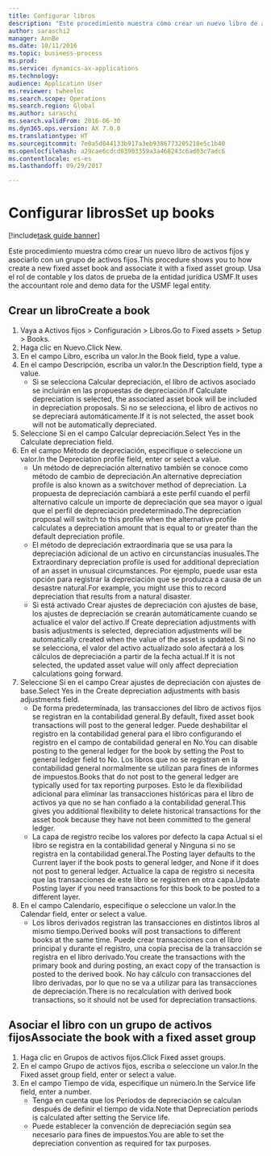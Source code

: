 ```yaml
--- 
title: Configurar libros
description: "Este procedimiento muestra cómo crear un nuevo libro de activos fijos y asociarlo con un grupo de activos fijos."
author: saraschi2
manager: AnnBe
ms.date: 10/11/2016
ms.topic: business-process
ms.prod: 
ms.service: dynamics-ax-applications
ms.technology: 
audience: Application User
ms.reviewer: twheeloc
ms.search.scope: Operations
ms.search.region: Global
ms.author: saraschi
ms.search.validFrom: 2016-06-30
ms.dyn365.ops.version: AX 7.0.0
ms.translationtype: HT
ms.sourcegitcommit: 7e0a5d044133b917a3eb9386773205218e5c1b40
ms.openlocfilehash: a29cae6cdcd03903359a3a468243c6ad03c7adc6
ms.contentlocale: es-es
ms.lasthandoff: 09/29/2017

---
```

# <a name="set-up-books"></a><span data-ttu-id="944a4-103">Configurar libros</span><span class="sxs-lookup"><span data-stu-id="944a4-103">Set up books</span></span>

[!include[task guide banner](../../includes/task-guide-banner.md)]

<span data-ttu-id="944a4-104">Este procedimiento muestra cómo crear un nuevo libro de activos fijos y asociarlo con un grupo de activos fijos.</span><span class="sxs-lookup"><span data-stu-id="944a4-104">This procedure shows you to how create a new fixed asset book and associate it with a fixed asset group.</span></span> <span data-ttu-id="944a4-105">Usa el rol de contable y los datos de prueba de la entidad jurídica USMF.</span><span class="sxs-lookup"><span data-stu-id="944a4-105">It uses the accountant role and demo data for the USMF legal entity.</span></span>


## <a name="create-a-book"></a><span data-ttu-id="944a4-106">Crear un libro</span><span class="sxs-lookup"><span data-stu-id="944a4-106">Create a book</span></span>
1. <span data-ttu-id="944a4-107">Vaya a Activos fijos > Configuración > Libros.</span><span class="sxs-lookup"><span data-stu-id="944a4-107">Go to Fixed assets > Setup > Books.</span></span>
2. <span data-ttu-id="944a4-108">Haga clic en Nuevo.</span><span class="sxs-lookup"><span data-stu-id="944a4-108">Click New.</span></span>
3. <span data-ttu-id="944a4-109">En el campo Libro, escriba un valor.</span><span class="sxs-lookup"><span data-stu-id="944a4-109">In the Book field, type a value.</span></span>
4. <span data-ttu-id="944a4-110">En el campo Descripción, escriba un valor.</span><span class="sxs-lookup"><span data-stu-id="944a4-110">In the Description field, type a value.</span></span>
    * <span data-ttu-id="944a4-111">Si se selecciona Calcular depreciación, el libro de activos asociado se incluirán en las propuestas de depreciación.</span><span class="sxs-lookup"><span data-stu-id="944a4-111">If Calculate depreciation is selected, the associated asset book will be included in depreciation proposals.</span></span> <span data-ttu-id="944a4-112">Si no se selecciona, el libro de activos no se depreciará automáticamente.</span><span class="sxs-lookup"><span data-stu-id="944a4-112">If it is not selected, the asset book will not be automatically depreciated.</span></span>  
5. <span data-ttu-id="944a4-113">Seleccione Sí en el campo Calcular depreciación.</span><span class="sxs-lookup"><span data-stu-id="944a4-113">Select Yes in the Calculate depreciation field.</span></span>
6. <span data-ttu-id="944a4-114">En el campo Método de depreciación, especifique o seleccione un valor.</span><span class="sxs-lookup"><span data-stu-id="944a4-114">In the Depreciation profile field, enter or select a value.</span></span>
    * <span data-ttu-id="944a4-115">Un método de depreciación alternativo también se conoce como método de cambio de depreciación.</span><span class="sxs-lookup"><span data-stu-id="944a4-115">An alternative depreciation profile is also known as a switchover method of depreciation.</span></span> <span data-ttu-id="944a4-116">La propuesta de depreciación cambiará a este perfil cuando el perfil alternativo calcule un importe de depreciación que sea mayor o igual que el perfil de depreciación predeterminado.</span><span class="sxs-lookup"><span data-stu-id="944a4-116">The depreciation proposal will switch to this profile when the alternative profile calculates a depreciation amount that is equal to or greater than the default depreciation profile.</span></span>  
    * <span data-ttu-id="944a4-117">El método de depreciación extraordinaria que se usa para la depreciación adicional de un activo en circunstancias inusuales.</span><span class="sxs-lookup"><span data-stu-id="944a4-117">The Extraordinary depreciation profile is used for additional depreciation of an asset in unusual circumstances.</span></span> <span data-ttu-id="944a4-118">Por ejemplo, puede usar esta opción para registrar la depreciación que se produzca a causa de un desastre natural.</span><span class="sxs-lookup"><span data-stu-id="944a4-118">For example, you might use this to record depreciation that results from a natural disaster.</span></span>  
    * <span data-ttu-id="944a4-119">Si está activado Crear ajustes de depreciación con ajustes de base, los ajustes de depreciación se crearán automáticamente cuando se actualice el valor del activo.</span><span class="sxs-lookup"><span data-stu-id="944a4-119">If Create depreciation adjustments with basis adjustments is selected, depreciation adjustments will be automatically created when the value of the asset is updated.</span></span> <span data-ttu-id="944a4-120">Si no se selecciona, el valor del activo actualizado solo afectará a los cálculos de depreciación a partir de la fecha actual.</span><span class="sxs-lookup"><span data-stu-id="944a4-120">If it is not selected, the updated asset value will only affect depreciation calculations going forward.</span></span>  
7. <span data-ttu-id="944a4-121">Seleccione Sí en el campo Crear ajustes de depreciación con ajustes de base.</span><span class="sxs-lookup"><span data-stu-id="944a4-121">Select Yes in the Create depreciation adjustments with basis adjustments field.</span></span>
    * <span data-ttu-id="944a4-122">De forma predeterminada, las transacciones del libro de activos fijos se registran en la contabilidad general.</span><span class="sxs-lookup"><span data-stu-id="944a4-122">By default, fixed asset book transactions will post to the general ledger.</span></span> <span data-ttu-id="944a4-123">Puede deshabilitar el registro en la contabilidad general para el libro configurando el registro en el campo de contabilidad general en No.</span><span class="sxs-lookup"><span data-stu-id="944a4-123">You can disable posting to the general ledger for the book by setting the Post to general ledger field to No.</span></span> <span data-ttu-id="944a4-124">Los libros que no se registran en la contabilidad general normalmente se utilizan para fines de informes de impuestos.</span><span class="sxs-lookup"><span data-stu-id="944a4-124">Books that do not post to the general ledger are typically used for tax reporting purposes.</span></span> <span data-ttu-id="944a4-125">Esto le da flexibilidad adicional para eliminar las transacciones históricas para el libro de activos ya que no se han confiado a la contabilidad general.</span><span class="sxs-lookup"><span data-stu-id="944a4-125">This gives you additional flexibility to delete historical transactions for the asset book because they have not been committed to the general ledger.</span></span>  
    * <span data-ttu-id="944a4-126">La capa de registro recibe los valores por defecto la capa Actual si el libro se registra en la contabilidad general y Ninguna si no se registra en la contabilidad general.</span><span class="sxs-lookup"><span data-stu-id="944a4-126">The Posting layer defaults to the Current layer if the book posts to general ledger, and None if it does not post to general ledger.</span></span> <span data-ttu-id="944a4-127">Actualice la capa de registro si necesita que las transacciones de este libro se registren en otra capa.</span><span class="sxs-lookup"><span data-stu-id="944a4-127">Update Posting layer if you need transactions for this book to be posted to a different layer.</span></span>  
8. <span data-ttu-id="944a4-128">En el campo Calendario, especifique o seleccione un valor.</span><span class="sxs-lookup"><span data-stu-id="944a4-128">In the Calendar field, enter or select a value.</span></span>
    * <span data-ttu-id="944a4-129">Los libros derivados registran las transacciones en distintos libros al mismo tiempo.</span><span class="sxs-lookup"><span data-stu-id="944a4-129">Derived books will post transactions to different books at the same time.</span></span> <span data-ttu-id="944a4-130">Puede crear transacciones con el libro principal y durante el registro, una copia precisa de la transacción se registra en el libro derivado.</span><span class="sxs-lookup"><span data-stu-id="944a4-130">You create the transactions with the primary book and during posting, an exact copy of the transaction is posted to the derived book.</span></span> <span data-ttu-id="944a4-131">No hay cálculo con transacciones del libro derivadas, por lo que no se va a utilizar para las transacciones de depreciación.</span><span class="sxs-lookup"><span data-stu-id="944a4-131">There is no recalculation with derived book transactions, so it should not be used for depreciation transactions.</span></span>  

## <a name="associate-the-book-with-a-fixed-asset-group"></a><span data-ttu-id="944a4-132">Asociar el libro con un grupo de activos fijos</span><span class="sxs-lookup"><span data-stu-id="944a4-132">Associate the book with a fixed asset group</span></span>
1. <span data-ttu-id="944a4-133">Haga clic en Grupos de activos fijos.</span><span class="sxs-lookup"><span data-stu-id="944a4-133">Click Fixed asset groups.</span></span>
2. <span data-ttu-id="944a4-134">En el campo Grupo de activos fijos, escriba o seleccione un valor.</span><span class="sxs-lookup"><span data-stu-id="944a4-134">In the Fixed asset group field, enter or select a value.</span></span>
3. <span data-ttu-id="944a4-135">En el campo Tiempo de vida, especifique un número.</span><span class="sxs-lookup"><span data-stu-id="944a4-135">In the Service life field, enter a number.</span></span>
    * <span data-ttu-id="944a4-136">Tenga en cuenta que los Períodos de depreciación se calculan después de definir el tiempo de vida.</span><span class="sxs-lookup"><span data-stu-id="944a4-136">Note that Depreciation periods is calculated after setting the Service life.</span></span>  
    * <span data-ttu-id="944a4-137">Puede establecer la convención de depreciación según sea necesario para fines de impuestos.</span><span class="sxs-lookup"><span data-stu-id="944a4-137">You are able to set the depreciation convention as required for tax purposes.</span></span>  



